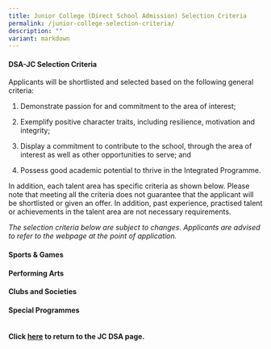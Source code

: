 ```yaml
---
title: Junior College (Direct School Admission) Selection Criteria
permalink: /junior-college-selection-criteria/
description: ""
variant: markdown
---
```

#### DSA-JC Selection Criteria

Applicants will be shortlisted and selected based on the following general criteria:&nbsp;&nbsp;

1. Demonstrate passion for and commitment to the area of interest;&nbsp;&nbsp;

2. Exemplify positive character traits, including resilience, motivation and integrity;&nbsp;&nbsp;

3. Display a commitment to contribute to the school, through the area of interest as well as other opportunities to serve; and&nbsp;&nbsp;

4. Possess good academic potential to thrive in the Integrated Programme.


In addition, each talent area has specific criteria as shown below. Please note that meeting all the criteria does not guarantee that the applicant will be shortlisted or given an offer. In addition, past experience, practised talent or achievements in the talent area are not necessary requirements.

*The selection criteria below are subject to changes. Applicants are advised to refer to the webpage at the point of application.*

#### Sports &amp; Games

####  Performing Arts

#### Clubs and Societies

#### Special Programmes

<br>**Click&nbsp;[here](https://nationaljc.moe.edu.sg/admissions/jc-dsa/)&nbsp;to return to the JC DSA page.**